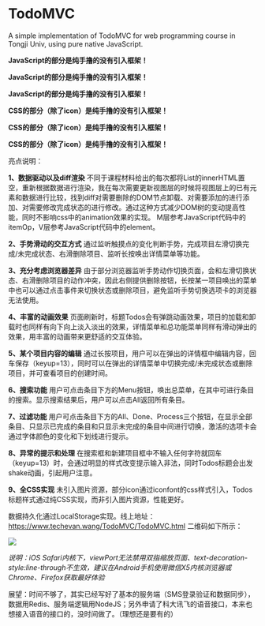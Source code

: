 # TodoMVC
A simple implementation of TodoMVC for web programming course in Tongji Univ, using pure native JavaScript.

**JavaScript的部分是纯手撸的没有引入框架！**

**JavaScript的部分是纯手撸的没有引入框架！**

**JavaScript的部分是纯手撸的没有引入框架！**

**CSS的部分（除了icon）是纯手撸的没有引入框架！**

**CSS的部分（除了icon）是纯手撸的没有引入框架！**

**CSS的部分（除了icon）是纯手撸的没有引入框架！**

亮点说明：

**1、数据驱动以及diff渲染**
不同于课程材料给出的每次都将List的innerHTML置空，重新根据数据进行渲染，我在每次需要更新视图层的时候将视图层上的已有元素和数据进行比较，找到diff对需要删除的DOM节点卸载、对需要添加的进行添加、对需要修改完成状态的进行修改。通过这种方式减少DOM树的变动提高性能，同时不影响css中的animation效果的实现。
M层参考JavaScript代码中的itemOp，V层参考JavaScript代码中的element。

**2、手势滑动的交互方式**
通过监听触摸点的变化判断手势，完成项目左滑切换完成/未完成状态、右滑删除项目、监听长按唤出详情菜单等功能。

**3、充分考虑浏览器差异**
由于部分浏览器监听手势动作切换页面，会和左滑切换状态、右滑删除项目的动作冲突，因此右侧提供删除按钮，长按某一项目唤出的菜单中也可以通过点击事件来切换状态或删除项目，避免监听手势切换选项卡的浏览器无法使用。

**4、丰富的动画效果**
页面刷新时，标题Todos会有弹跳动画效果，项目的加载和卸载时也同样有向下向上淡入淡出的效果，详情菜单和总功能菜单同样有滑动弹出的效果，用丰富的动画带来更舒适的交互体验。

**5、某个项目内容的编辑**
通过长按项目，用户可以在弹出的详情框中编辑内容，回车保存（keyup=13），同时可以在弹出的详情菜单中切换完成/未完成状态或删除项目，并可查看项目的创建时间。

**6、搜索功能**
用户可点击条目下方的Menu按钮，唤出总菜单，在其中可进行条目的搜索。显示搜索结果后，用户可以点击All返回所有条目。

**7、过滤功能**
用户可点击条目下方的All、Done、Process三个按钮，在显示全部条目、只显示已完成的条目和只显示未完成的条目中间进行切换，激活的选项卡会通过字体颜色的变化和下划线进行提示。

**8、异常的提示和处理**
在搜索框和新建项目框中不输入任何字符就回车（keyup=13）时，会通过明显的样式改变提示输入非法，同时Todos标题会出发shake动画，引起用户注意。

**9、全CSS实现**
未引入图片资源，部分icon通过iconfont的css样式引入，Todos标题样式通过纯CSS实现，而非引入图片资源，性能更好。

数据持久化通过LocalStorage实现。线上地址：https://www.techevan.wang/TodoMVC/TodoMVC.html
二维码如下所示：

<img src='https://www.techevan.wang/TodoMVC/TodoMVC.png'/>

*说明：iOS Safari内核下，viewPort无法禁用双指缩放页面、text-decoration-style:line-through不生效，建议在Android手机使用微信X5内核浏览器或Chrome、Firefox获取最好体验*

展望：时间不够了，其实已经写好了基本的服务端（SMS登录验证和数据同步），数据用Redis、服务端逻辑用NodeJS；另外申请了科大讯飞的语音接口，本来也想接入语音的接口的，没时间做了。（理想还是要有的）

